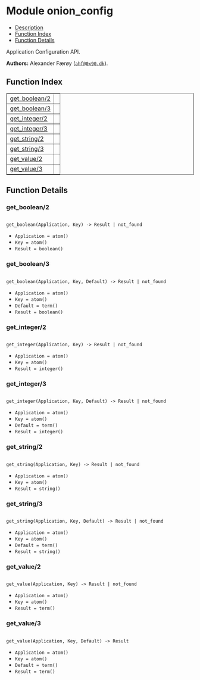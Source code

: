 

# Module onion_config #
* [Description](#description)
* [Function Index](#index)
* [Function Details](#functions)

Application Configuration API.

__Authors:__ Alexander Færøy ([`ahf@0x90.dk`](mailto:ahf@0x90.dk)).

<a name="index"></a>

## Function Index ##


<table width="100%" border="1" cellspacing="0" cellpadding="2" summary="function index"><tr><td valign="top"><a href="#get_boolean-2">get_boolean/2</a></td><td></td></tr><tr><td valign="top"><a href="#get_boolean-3">get_boolean/3</a></td><td></td></tr><tr><td valign="top"><a href="#get_integer-2">get_integer/2</a></td><td></td></tr><tr><td valign="top"><a href="#get_integer-3">get_integer/3</a></td><td></td></tr><tr><td valign="top"><a href="#get_string-2">get_string/2</a></td><td></td></tr><tr><td valign="top"><a href="#get_string-3">get_string/3</a></td><td></td></tr><tr><td valign="top"><a href="#get_value-2">get_value/2</a></td><td></td></tr><tr><td valign="top"><a href="#get_value-3">get_value/3</a></td><td></td></tr></table>


<a name="functions"></a>

## Function Details ##

<a name="get_boolean-2"></a>

### get_boolean/2 ###

<pre><code>
get_boolean(Application, Key) -&gt; Result | not_found
</code></pre>

<ul class="definitions"><li><code>Application = atom()</code></li><li><code>Key = atom()</code></li><li><code>Result = boolean()</code></li></ul>

<a name="get_boolean-3"></a>

### get_boolean/3 ###

<pre><code>
get_boolean(Application, Key, Default) -&gt; Result | not_found
</code></pre>

<ul class="definitions"><li><code>Application = atom()</code></li><li><code>Key = atom()</code></li><li><code>Default = term()</code></li><li><code>Result = boolean()</code></li></ul>

<a name="get_integer-2"></a>

### get_integer/2 ###

<pre><code>
get_integer(Application, Key) -&gt; Result | not_found
</code></pre>

<ul class="definitions"><li><code>Application = atom()</code></li><li><code>Key = atom()</code></li><li><code>Result = integer()</code></li></ul>

<a name="get_integer-3"></a>

### get_integer/3 ###

<pre><code>
get_integer(Application, Key, Default) -&gt; Result | not_found
</code></pre>

<ul class="definitions"><li><code>Application = atom()</code></li><li><code>Key = atom()</code></li><li><code>Default = term()</code></li><li><code>Result = integer()</code></li></ul>

<a name="get_string-2"></a>

### get_string/2 ###

<pre><code>
get_string(Application, Key) -&gt; Result | not_found
</code></pre>

<ul class="definitions"><li><code>Application = atom()</code></li><li><code>Key = atom()</code></li><li><code>Result = string()</code></li></ul>

<a name="get_string-3"></a>

### get_string/3 ###

<pre><code>
get_string(Application, Key, Default) -&gt; Result | not_found
</code></pre>

<ul class="definitions"><li><code>Application = atom()</code></li><li><code>Key = atom()</code></li><li><code>Default = term()</code></li><li><code>Result = string()</code></li></ul>

<a name="get_value-2"></a>

### get_value/2 ###

<pre><code>
get_value(Application, Key) -&gt; Result | not_found
</code></pre>

<ul class="definitions"><li><code>Application = atom()</code></li><li><code>Key = atom()</code></li><li><code>Result = term()</code></li></ul>

<a name="get_value-3"></a>

### get_value/3 ###

<pre><code>
get_value(Application, Key, Default) -&gt; Result
</code></pre>

<ul class="definitions"><li><code>Application = atom()</code></li><li><code>Key = atom()</code></li><li><code>Default = term()</code></li><li><code>Result = term()</code></li></ul>

